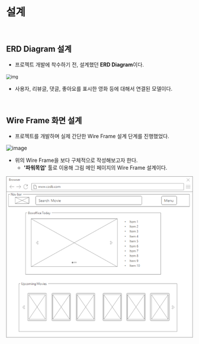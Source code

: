 # 설계

<br>

## ERD Diagram 설계

- 프로젝트 개발에 착수하기 전, 설계했던 **ERD Diagram**이다.

<img src="https://cdn.discordapp.com/attachments/842617300976664628/847507513816514670/modeling.png" alt="img" style="zoom:80%;" />

- 사용자, 리뷰글, 댓글, 좋아요를 표시한 영화 등에 대해서 연결된 모델이다.

<br>

## Wire Frame 화면 설계

- 프로젝트를 개발하며 실제 간단한 Wire Frame 설계 단계를 진행했었다.

![image](https://user-images.githubusercontent.com/67505208/118953754-12697200-b998-11eb-8502-7e1cbfa7280e.png)

- 위의 Wire Frame을 보다 구체적으로 작성해보고자 한다.
  - **'파워목업'** 툴로 이용해 그림 메인 페이지의 Wire Frame 설계이다.

![image-20210628162640965](설계.assets/image-20210628162640965.png)

